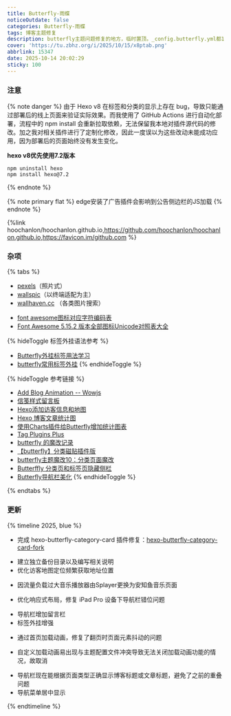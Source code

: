 ```yaml
---
title: Butterfly-雨蝶
noticeOutdate: false
categories: Butterfly-雨蝶
tags: 博客主题修复
description: butterfly主题问题修复的地方，临时置顶。_config.butterfly.yml都1k多代码行了，这也太长了...
cover: 'https://tu.zbhz.org/i/2025/10/15/x8ptab.png'
abbrlink: 15347
date: 2025-10-14 20:02:29
sticky: 100
---
```


### 注意

{% note danger %}
由于 Hexo v8 在标签和分类的显示上存在 bug，导致只能通过部署后的线上页面来验证实际效果。而我使用了 GitHub Actions 进行自动化部署，流程中的 npm install 会重新拉取依赖，无法保留我本地对插件源代码的修改。加之我对相关插件进行了定制化修改，因此一度误以为这些改动未能成功应用，因为部署后的页面始终没有发生变化。

**hexo v8优先使用7.2版本**

```shell
npm uninstall hexo
npm install hexo@7.2
```
{% endnote %}



{% note primary flat %}
edge安装了广告插件会影响到公告侧边栏的JS加载
{% endnote %}


{%link hoochanlon/hoochanlon.github.io,https://github.com/hoochanlon/hoochanlon.github.io,https://favicon.im/github.com %}


### 杂项

{% tabs %}
<!-- tab 壁纸 -->
* [pexels](https://www.pexels.com/zh-cn)（照片式）
* [wallspic](https://wallspic.com/)（以终端适配为主）
* [wallhaven.cc](https://wallhaven.cc/) （各类图片搜索）
<!-- endtab -->

<!-- tab awesome图标对应字符编码表 -->
* [font awesome图标对应字符编码表](https://www.cnblogs.com/ytkah/p/12605237.html)
* [Font Awesome 5.15.2 版本全部图标Unicode对照表大全](https://fa.uutool.cn/unicode/5.15.2/)
<!-- endtab -->

<!-- tab 标签外挂 -->
{% hideToggle 标签外挂语法参考 %}
* [Butterfly外挂标签用法学习](https://www.yooupi.site/posts/235523-d25a2ac1.html)
* [butterfly常用标签外挂](https://blog.pushihao.com/article/a2b56279.html)
{% endhideToggle %}
<!-- endtab -->

<!-- tab 参考链接 -->
{% hideToggle 参考链接 %}
* [Add Blog Animation -- Wowjs](https://akilar.top/posts/abab51cf)
* [信笺样式留言板](https://akilar.top/posts/e2d3c450/)
* [Hexo添加访客信息和地图](https://1477017264.github.io/posts/22511/)
* [Hexo 博客文章统计图](https://blog.eurkon.com/post/1213ef82.html)
* [使用Charts插件给Butterfly增加统计图表](https://blog.guole.fun/posts/18158/index.html)
* [Tag Plugins Plus](https://akilar.top/posts/615e2dec/)
* [butterfly 的魔改记录](https://qianxu.run/butterfly-custom/index.html)
* [【butterfly】分类磁贴插件版](https://ll.sc.cn/posts/ab72/)
* [butterfly主题魔改10：分类页面魔改](https://kukual.github.io/posts/a7bebfb0/index.html)
* [Butterffly 分类页和标签页隐藏侧栏](https://blog.eurkon.com/post/d498d8b1.html)
* [Butterfly导航栏美化](https://blog.june-pj.cn/posts/7bed0b4e/)
{% endhideToggle %}
<!-- endtab -->

{% endtabs %}



### 更新

{% timeline 2025, blue %}
<!-- timeline 10.18 -->
* 完成 hexo-butterfly-category-card 插件修复：[hexo-butterfly-category-card-fork](https://github.com/hoochanlon/hexo-butterfly-category-card-fork)
<!-- timeline 10.15 -->
* 建立独立备份目录以及编写相关说明
* 优化访客地图定位频繁获取地址位置
<!-- endtimeline -->
<!-- timeline 10.16 -->
* 因流量负载过大音乐播放器由Splayer更换为安知鱼音乐页面
<!-- endtimeline -->
<!-- timeline 10.13 -->
* 优化响应式布局，修复 iPad Pro 设备下导航栏错位问题
<!-- endtimeline -->
<!-- timeline 10.11 -->
* 导航栏增加留言栏
* 标签外挂增强
<!-- endtimeline -->
<!-- timeline 10.10 -->
* 通过首页加载动画，修复了翻页时页面元素抖动的问题
<!-- endtimeline -->
<!-- timeline 10.9 -->
* 自定义加载动画易出现与主题配置文件冲突导致无法关闭加载动画功能的情况，故取消
<!-- endtimeline -->
<!-- timeline 10.8 -->
* 导航栏现在能根据页面类型正确显示博客标题或文章标题，避免了之前的重叠问题
* 导航菜单居中显示
<!-- endtimeline -->
{% endtimeline %}











